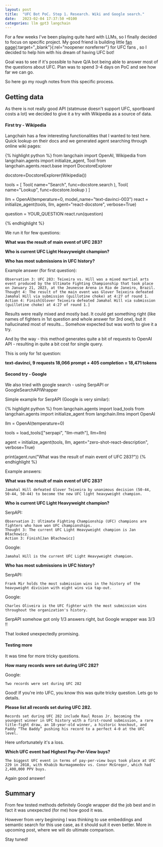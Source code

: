 ```yaml
---
layout: post
title:  "UFC Bot PoC. Step 1. Research. Wiki and Google search."
date:   2023-02-04 17:37:50 +0100
categories: llm gpt3 langchain
---
```


For a few weeks I've been playing quite hard with LLMs, so I finally decided to focus on specific project.
My good friend is building little [fan page](https://www.ufcbot.com){:target="_blank"}{:rel="noopener noreferrer"} for UFC fans , so I decided to help him with his dream of having UFC bot!

Goal was to see if it's possible to have Q/A bot being able to answer most of the questions about UFC. Plan was to spend 3-4 days on PoC and see how far we can go.

So here go my rough notes from this specific process.

## Getting data

As there is not really good API (statmuse doesn't support UFC, sportboard costs a lot) we decided to give it a try with Wikipedia as a source of data.

#### First try - Wikipedia

Langchain has a few interesting functionalities that I wanted to test here. Quick lookup on their docs and we generated agent searching through online wiki pages:

{% highlight python %}
from langchain import OpenAI, Wikipedia
from langchain.agents import initialize_agent, Tool
from langchain.agents.react.base import DocstoreExplorer

docstore=DocstoreExplorer(Wikipedia())

tools = [
    Tool(
        name="Search",
        func=docstore.search
    ),
    Tool(
        name="Lookup",
        func=docstore.lookup
    )
]

llm = OpenAI(temperature=0, model_name="text-davinci-003")
react = initialize_agent(tools, llm, agent="react-docstore", verbose=True)

question = YOUR_QUESTION
react.run(question)

{% endhighlight %}

We run it for few questions:

**What was the result of main event of UFC 283?**

**Who is current UFC Light Heavyweight champion?**

**Who has most submissions in UFC history?**

Example answer (for first question):

```
Observation 3: UFC 283: Teixeira vs. Hill was a mixed martial arts event produced by the Ultimate Fighting Championship that took place on January 21, 2023, at the Jeunesse Arena in Rio de Janeiro, Brazil.
Thought 4: The result of the main event was Glover Teixeira defeated Jamahal Hill via submission (guillotine choke) at 4:27 of round 1.
Action 4: Finish[Glover Teixeira defeated Jamahal Hill via submission (guillotine choke) at 4:27 of round 1.]
```

Results were really mixed and mostly bad. It could get something right (like names of fighters in 1st question and whole answer for 3rd one), but it hallucinated most of results... Somehow expected but was worth to give it a try.

And by the way - this method generates quite a bit of requests to OpenAI API - resulting in quite a bit cost for single query.

This is only for 1st question:

**text-davinci, 9 requests
18,066 prompt + 405 completion = 18,471 tokens**

#### Second try - Google

We also tried with google search - using SerpAPI or GoogleSearchAPIWrapper

Simple example for SerpAPI (Google is very similar):

{% highlight python %}
from langchain.agents import load_tools
from langchain.agents import initialize_agent
from langchain.llms import OpenAI

llm = OpenAI(temperature=0)

tools = load_tools(["serpapi", "llm-math"], llm=llm)

agent = initialize_agent(tools, llm, agent="zero-shot-react-description", verbose=True)

print(agent.run("What was the result of main event of UFC 283?"))
{% endhighlight %}

Example answers:

**What was the result of main event of UFC 283?**

```
Jamahal Hill defeated Glover Teixeira by unanimous decision (50-44, 50-44, 50-44) to become the new UFC light heavyweight champion.
```

**Who is current UFC Light Heavyweight champion?**

SerpAPI:
```
Observation 2: Ultimate Fighting Championship (UFC) champions are fighters who have won UFC championships.
Thought 3: The current UFC Light Heavyweight champion is Jan Błachowicz.
Action 3: Finish[Jan Błachowicz]
```

Google:
```
Jamahal Hill is the current UFC Light Heavyweight champion.
```

**Who has most submissions in UFC history?**

SerpAPI:
```
Frank Mir holds the most submission wins in the history of the heavyweight division with eight wins via tap-out.
```

Google:
```
Charles Oliveira is the UFC fighter with the most submission wins throughout the organization's history.
```

SerpAPI somehow got only 1/3 answers right, but Google wrapper was 3/3 !!

That looked unexpectedly promising.

#### Testing more

It was time for more tricky questions.

**How many records were set during UFC 282?**

Google:
```
Two records were set during UFC 282
```

Good! If you're into UFC, you know this was quite tricky question. Lets go to details.

**Please list all records set during UFC 282.**

```
Records set during UFC 282 include Raul Rosas Jr. becoming the youngest winner in UFC history with a first-round submission, a rare title-fight draw, an 18-year-old winner, a historic knockout, and Paddy “The Baddy” pushing his record to a perfect 4-0 at the UFC level.
```

Here unfortunately it's a loss.

**Which UFC event had Highest Pay-Per-View buys?**

```
The biggest UFC event in terms of pay-per-view buys took place at UFC 229 in 2018, with Khabib Nurmagomedov vs. Conor McGregor, which had 2,400,000 PPV buys.
```

Again good answer!

## Summary

From few tested methods definitely Google wrapper did the job best and in fact it was unexpected (for me) how good it was.

However from very beginning I was thinking to use embeddings and semantic search for this use case, as it should suit it even better.
More in upcoming post, where we will do ultimate comparison.

Stay tuned!




